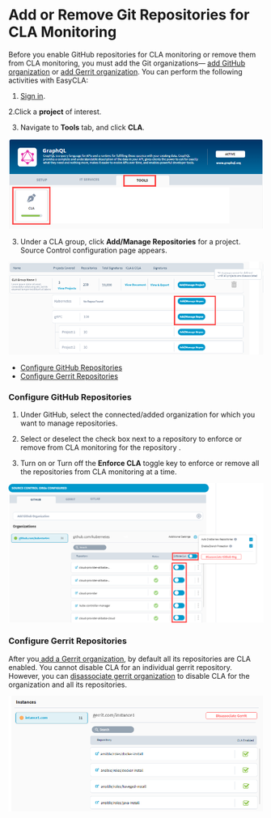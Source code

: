 # Add or Remove Git Repositories for CLA Monitoring

Before you enable GitHub repositories for CLA monitoring or remove them from CLA monitoring, you must add the Git organizations— [add GitHub organization](./#add-github-organization) or [add Gerrit organization](./#add-gerrit-organization). You can perform the following activities with EasyCLA:

1. [Sign in](../sign-in-to-project-control-center.md).

2.Click a **project** of interest.

3. Navigate to **Tools** tab, and click **CLA**.

![Tools](../../../../.gitbook/assets/tools-tab.png)

3. Under a CLA group, click **Add/Manage Repositories** for a project.  
Source Control configuration page appears.

![Add and Manage Repositories](../../../../.gitbook/assets/add-manage-repositories.png)

* [Configure GitHub Repositories](add-or-remove-git-repositories-for-cla-monitoring.md#configure-github-repositories)
* [Configure Gerrit Repositories](add-or-remove-git-repositories-for-cla-monitoring.md#configure-gerrit-repositories)

### Configure GitHub Repositories

1. Under GitHub, select the connected/added organization for which you want to manage repositories.

2. Select or deselect the check box next to a repository to enforce or remove from CLA monitoring for the repository .

3. Turn on or Turn off the **Enforce CLA** toggle key to enforce or remove all the repositories from CLA monitoring at a time.

![Add or Remove Repositories from CLA Monitoring](../../../../.gitbook/assets/add-or-remove-repositories.png)

### Configure Gerrit Repositories

After you[ add a Gerrit organization](./#add-gerrit-organization), by default all its repositories are CLA enabled. You cannot disable CLA for an individual gerrit repository. However, you can [disassociate gerrit organization](./#disassociate-gerrit-organization) to disable CLA for the organization and all its repositories.

![Gerrit Instance showing all its repositories CLA enabled](../../../../.gitbook/assets/gerrit-instances.png)

